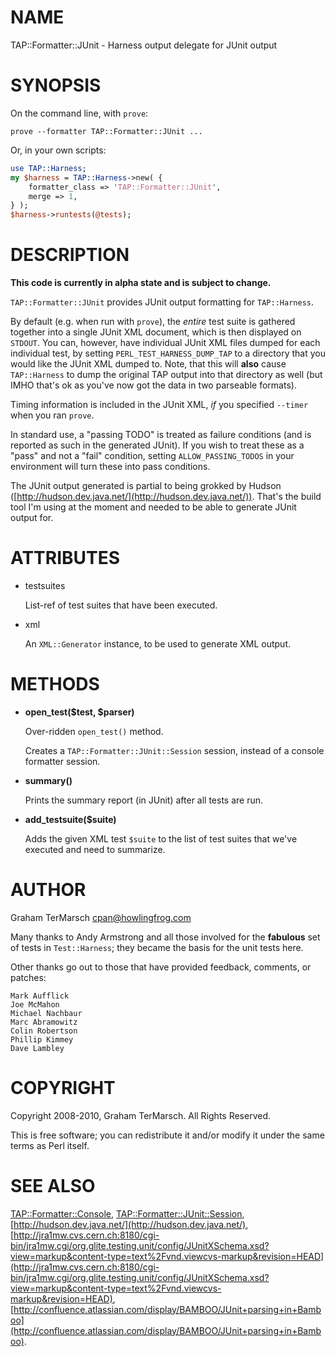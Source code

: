 # NAME

TAP::Formatter::JUnit - Harness output delegate for JUnit output

# SYNOPSIS

On the command line, with `prove`:

```
prove --formatter TAP::Formatter::JUnit ...
```

Or, in your own scripts:

```perl
use TAP::Harness;
my $harness = TAP::Harness->new( {
    formatter_class => 'TAP::Formatter::JUnit',
    merge => 1,
} );
$harness->runtests(@tests);
```

# DESCRIPTION

**This code is currently in alpha state and is subject to change.**

`TAP::Formatter::JUnit` provides JUnit output formatting for `TAP::Harness`.

By default (e.g. when run with `prove`), the _entire_ test suite is gathered
together into a single JUnit XML document, which is then displayed on `STDOUT`.
You can, however, have individual JUnit XML files dumped for each individual
test, by setting `PERL_TEST_HARNESS_DUMP_TAP` to a directory that you would
like the JUnit XML dumped to.  Note, that this will **also** cause
`TAP::Harness` to dump the original TAP output into that directory as well (but
IMHO that's ok as you've now got the data in two parseable formats).

Timing information is included in the JUnit XML, _if_ you specified `--timer`
when you ran `prove`.

In standard use, a "passing TODO" is treated as failure conditions (and is
reported as such in the generated JUnit).  If you wish to treat these as a
"pass" and not a "fail" condition, setting `ALLOW_PASSING_TODOS` in your
environment will turn these into pass conditions.

The JUnit output generated is partial to being grokked by Hudson
([http://hudson.dev.java.net/](http://hudson.dev.java.net/)).  That's the build tool I'm using at the
moment and needed to be able to generate JUnit output for.

# ATTRIBUTES

- testsuites

    List-ref of test suites that have been executed.

- xml

    An `XML::Generator` instance, to be used to generate XML output.

# METHODS

- **open\_test($test, $parser)**

    Over-ridden `open_test()` method.

    Creates a `TAP::Formatter::JUnit::Session` session, instead of a console
    formatter session.

- **summary()**

    Prints the summary report (in JUnit) after all tests are run.

- **add\_testsuite($suite)**

    Adds the given XML test `$suite` to the list of test suites that we've
    executed and need to summarize.

# AUTHOR

Graham TerMarsch <cpan@howlingfrog.com>

Many thanks to Andy Armstrong and all those involved for the **fabulous** set of
tests in `Test::Harness`; they became the basis for the unit tests here.

Other thanks go out to those that have provided feedback, comments, or patches:

```
Mark Aufflick
Joe McMahon
Michael Nachbaur
Marc Abramowitz
Colin Robertson
Phillip Kimmey
Dave Lambley
```

# COPYRIGHT

Copyright 2008-2010, Graham TerMarsch.  All Rights Reserved.

This is free software; you can redistribute it and/or modify it under the same
terms as Perl itself.

# SEE ALSO

[TAP::Formatter::Console](https://metacpan.org/pod/TAP%3A%3AFormatter%3A%3AConsole),
[TAP::Formatter::JUnit::Session](https://metacpan.org/pod/TAP%3A%3AFormatter%3A%3AJUnit%3A%3ASession),
[http://hudson.dev.java.net/](http://hudson.dev.java.net/),
[http://jra1mw.cvs.cern.ch:8180/cgi-bin/jra1mw.cgi/org.glite.testing.unit/config/JUnitXSchema.xsd?view=markup&content-type=text%2Fvnd.viewcvs-markup&revision=HEAD](http://jra1mw.cvs.cern.ch:8180/cgi-bin/jra1mw.cgi/org.glite.testing.unit/config/JUnitXSchema.xsd?view=markup&content-type=text%2Fvnd.viewcvs-markup&revision=HEAD),
[http://confluence.atlassian.com/display/BAMBOO/JUnit+parsing+in+Bamboo](http://confluence.atlassian.com/display/BAMBOO/JUnit+parsing+in+Bamboo).
